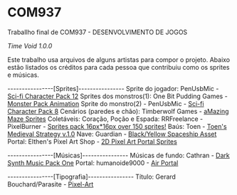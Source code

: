 # COM937
Traballho final de COM937 - DESENVOLVIMENTO DE JOGOS

*Time Void 1.0.0*

Este trabalho usa arquivos de alguns artistas para compor o projeto. Abaixo estão listados os créditos para cada pessoa que contribuiu como os sprites e músicas.

----------------[Sprites]----------------
Sprite do jogador: PenUsbMic - [Sci-fi Character Pack 12](https://penusbmic.itch.io/sci-fi-character-pack-12)
Sprites dos monstros(1): One Bit Pudding Games - [Monster Pack Animation](https://onebitpudding.itch.io/pixelmonstersanimationspackscifi)
Sprite do monstro(2) - PenUsbMic - [Sci-fi Character Pack 8](https://penusbmic.itch.io/sci-fi-character-pack-8)
Cenários (paredes e chão): Timberwolf Games - [aMazing Maze Sprites](https://timberwolfgames.itch.io/amazing-maze-sprites)
Coletáveis: Coração, Poção e Espada: RRFreelance - PixelBurner - [Sprites pack 16px*16px over 150 sprites!](https://rrfreelance-pixelburner.itch.io/sprites-pack-16px-over-150)
Baús: Toen - [Toen's Medieval Strategy v.1.0](https://toen.itch.io/toens-medieval-strategy)
Nave: Guardian - [Black/Yellow Spaceship Asset](https://guardian5.itch.io/spaceship-asset)
Portal: Elthen's Pixel Art Shop - [2D Pixel Art Portal Sprites](https://elthen.itch.io/2d-pixel-art-portal-sprites?download)

----------------[Músicas]----------------
Músicas de fundo: Cathran - [Dark Synth Music Pack One](https://assetstore.unity.com/packages/audio/music/electronic/dark-synth-music-pack-one-97019)
Portal: humanoide9000 - [Air Portal](https://freesound.org/people/humanoide9000/sounds/329028/)

----------------[Tipografia]----------------
Título: Gerard Bouchard/Parasite - [Pixel-Art](http://fontstruct.fontshop.com/fontstructions/show/332304)
